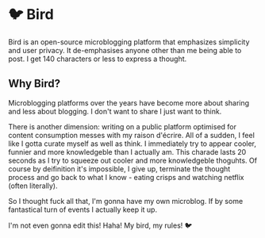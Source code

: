 # 🐦 Bird

Bird is an open-source microblogging platform that emphasizes simplicity and user privacy. It de-emphasises anyone other than me being able to post. I get 140 characters or less to express a thought.

## Why Bird?

Microblogging platforms over the years have become more about sharing and less about blogging. I don't want to share I just want to think.

There is another dimension: writing on a public platform optimised for content consumption messes with my raison d'écrire. All of a sudden, I feel like I gotta curate myself as well as think. I immediately try to appear cooler, funnier and more knowledgeble than I actually am. This charade lasts 20 seconds as I try to squeeze out cooler and more knowledgeble thoguhts. Of course by deifinition it's impossible, I give up, terminate the thought process and go back to what I know - eating crisps and watching netflix (often literally).

So I thought fuck all that, I'm gonna have my own microblog. If by some fantastical turn of events I actually keep it up.

I'm not even gonna edit this! Haha! My bird, my rules! 🐦

